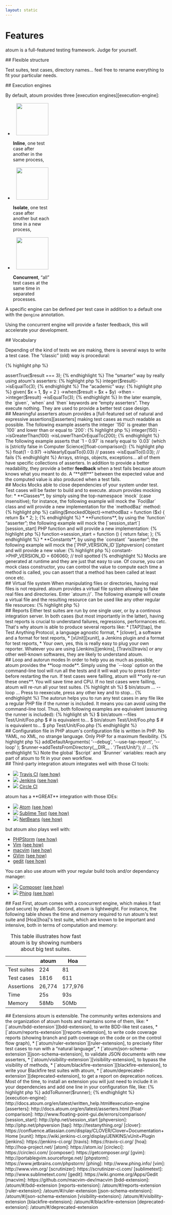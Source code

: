 ```yaml
---
layout: static
---
```


# Features

<p class="header__paragraph">
    atoum is a full-featured testing framework. Judge for yourself.
</p>

<section class="visual-section">
## Flexible structure

Test suites, test cases, directory names… feel free to rename everything to fit your particular needs.
</section>

<section class="visual-section">
## Execution engines

By default, atoum provides three [execution engines][execution-engine]:

<ul class="bare block-list">
    <li style="max-width: 25%">
        <img src="/images/icon/inline.svg" style="width: 100px; height: 100px; display: block; margin: 1rem auto"/>
        <strong>Inline</strong>, one test case after another in the same
        process,
    </li>
    <li style="max-width: 25%">
        <img src="/images/icon/isolate.svg" style="width: 100px; height: 100px; display: block; margin: 1rem auto"/>
        <strong>Isolate</strong>, one test case after another but each time in a
        new process,
    </li>
    <li style="max-width: 25%">
        <img src="/images/icon/concurrent.svg" style="width: 100px; height: 100px; display: block; margin: 1rem auto"/>
        <strong>Concurrent</strong>, “all” test cases at the same time in
        separated processes.
    </li>
</ul>

A specific engine can be defined per test case in addition to a default one with the <code>@engine</code> annotation.

Using the concurrent engine will provide a faster feedback, this will accelerate your development.
</section>

<section class="visual-section">
## Vocabulary

Depending of the kind of tests we are making, there is several ways to write a test case. The “classic” (old) way is 
procedural:

{% highlight php %}
<?php

$x      = 1;
$y      = 2;
$result = $x + $y;

$this->assertTrue($result === 3);
{% endhighlight %}

The “smarter” way by really using atoum's asserters:

{% highlight php %}
<?php

$x      = 1;
$y      = 2;
$result = $x + $y;

$this->integer($result)->isEqualTo(3);
{% endhighlight %}

The “academic” way:

{% highlight php %}
<?php

$this
    ->given(
        $x = 1,
        $y = 2
    )
    ->when($result = $x + $y)
    ->then
        ->integer($result)
            ->isEqualTo(3);
{% endhighlight %}

In the later example, the `given`, `when` and `then` keywords are “empty asserters”. They execute nothing. They are used 
to provide a better test case design.
</section>

<section class="visual-section">
## Meaningful asserters

atoum provides a [full-featured set of natural and expressive assertions][asserters] making test cases as much readable 
as possible. The following example asserts the integer `150` is greater than `100` and lower than or equal to `200`:

{% highlight php %}
<?php

$this
    ->integer(150)
        ->isGreaterThan(100)
        ->isLowerThanOrEqualTo(200);
{% endhighlight %}

The following example asserts that `1 - 0.97` is nearly equal to `0.03` (which is
[strictly false in Computer Science][float-comparison]):

{% highlight php %}
<?php

$this
    ->float(1 - 0.97)
        ->isNearlyEqualTo(0.03) // passes
        ->isEqualTo(0.03);      // fails
{% endhighlight %}

Arrays, strings, objects, exceptions… all of them have specific collections of asserters. In addition to provide a
better readability, they provide a better <strong>feedback</strong> when a test fails because atoum knows what you meant
to do.

A “**diff**” between the expected value and the computed value is also produced when a test fails.
</section>

<section class="visual-section">
## Mocks

Mocks able to close dependencies of your system under test. Test cases will be faster to build and to execute. atoum
provides mocking for:

* **Classes**, by simply using the top-namespace `mock` (case insensitive); for instance, the following example will
  mock the `Foo\Bar` class and will provide a new implementation for the `methodBaz` method:

{% highlight php %}
<?php

$mockedObject = new \Mock\Foo\Bar();

$this->calling($mockedObject)->methodBaz = function ($x) {
    return $x * 2;
};
{% endhighlight %}

* **Functions**, by using the `function` “asserter”; the following example will mock the
  [`session_start`][session_start] PHP function and will provide a new implementation:

{% highlight php %}
<?php

$this->function->session_start = function () {
    return false;
};
{% endhighlight %}

* **Constants**, by using the `constant` “asserter”; the following example will mock the
  [`PHP_VERSION_ID`][phpversion] constant and will provide a new value:

{% highlight php %}
<?php

$this->constant->PHP_VERSION_ID = 606060; // troll spotted
{% endhighlight %}

Mocks are generated at runtime and they are just that easy to use.

Of course, you can mock class constructor, you can control the value to compute each time a method is called, you can 
assert that a method has been called at least once etc.
</section>

<section class="visual-section">
## Virtual file system

When manipulating files or directories, having real files is not required. atoum provides a virtual file system allowing
to fake real files and directories. Enter `atoum://`. The following example will create a virtual file and the resulting
resource can be used like any other regular file resources:

{% highlight php %}
<?php

$file = atoum\mock\streams\fs\file::get('fakeFile');
fwrite($file, 'foobar');
rewind($file);
// …
stream_get_contents($file); // string(6) "foobar"
{% endhighlight %}

As expected, you can control the permissions, the ownership, different times, content, parents etc.
</section>

<section class="visual-section">
## Reports

Either test suites are run by one single user, or by a continous integration server. In both cases (but most importantly
in the latter), having test reports is crucial to understand failures, regressions, performances etc. That's why atoum
is able to produce several reports like:

* [TAP][tap], the Test Anything Protocol, a language agnostic format,
* [clover], a software and a
  format for test reports,
* [xUnit][xunit], a Jenkins plugin and a format for test
  reports,
* Your own, yes, this is really easy to plug your own reporter.

Whatever you are using [Jenkins][jenkins], [Travis][travis] or any
other well-known softwares, they are likely to understand atoum.
</section>

<section class="visual-section">
## Loop and autorun modes

In order to help you as much as possible, atoum provides the **loop mode**. Simply using the `--loop` option on the
command-line tool will run all the tests and it will wait you to press <kbd>Enter</kbd> before restarting the run. If
test cases were failling, atoum will **only re-run these ones**. You will save time and CPU. If no test cases were
failling, atoum will re-run all your test suites.

{% highlight sh %}
$ bin/atoum … --loop
…
Press <Enter> to reexecute, press any other key and <Enter> to stop...
{% endhighlight %}

The autorun helps you to run any test cases in any file like a regular PHP file if the runner is included. It means you
can avoid using the command-line tool. Thus, both following examples are equivalent (assuming the runner is included):

{% highlight sh %}
$ bin/atoum --files Test/Unit/Foo.php
$ # is equivalent to…
$ bin/atoum Test/Unit/Foo.php
$ # is equivalent to…
$ php Test/Unit/Foo.php
{% endhighlight %}
</section>

<section class="visual-section">
## Configuration file in PHP

atoum's configuration file is written in PHP. No YAML, no XML, no strange language. Only PHP for a maximum flexibility.

{% highlight php %}
<?php

$script->addDefaultArguments(
    '--debug',
    '--use-tap-report',
    '--loop'
);
$runner->addTestsFromDirectory(__DIR__ . '/Test/Unit/');
// …
{% endhighlight %}

Note the global `$script` and `$runner` variables: reach any part of atoum to fit in your own workflow.
</section>

<section class="visual-section">
## Third-party integration

atoum integrates well with those CI tools:
<ul class="columns integrations" data-columns="3">
    <li>
       <img src="images/integrations_logos/travis-ci.svg" />
       <a href="https://travis-ci.org/">Travis CI</a>
       <a href="http://docs.atoum.org/en/latest/cookbook.html#use-with-travis-ci" class="integration__doc-link">(see how)</a>
    </li>
    <li>
       <img src="images/integrations_logos/jenkins.svg" />
       <a href="https://jenkins-ci.org/">Jenkins</a>
       <a href="http://docs.atoum.org/en/latest/cookbook.html#use-inside-jenkins-or-hudson" class="integration__doc-link">(see how)</a>
    </li>
    <li>
       <img src="images/integrations_logos/circleci.svg" />
       <a href="https://circleci.com/">Circle CI</a>
    </li>
</ul>

atoum has a **GREAT** integration with those IDEs:
<ul class="columns integrations" data-columns="3">
    <li>
      <img src="images/integrations_logos/atom.svg" />
      <a href="https://atom.io/">Atom</a>
      <a href="https://github.com/atoum/atom-plugin" class="integration__doc-link">(see how)</a>
    </li>
    <li>
       <img src="images/integrations_logos/sublime-text.svg" />
       <a href="http://www.sublimetext.com/">Sublime Text</a>
       <a href="http://docs.atoum.org/en/latest/ide.html#sublime-text-2" class="integration__doc-link">(see how)</a>
    </li>
    <li>
       <img src="images/integrations_logos/netbeans.svg" />
       <a href="http://www.sublimetext.com/">NetBeans</a>
       <a href="http://docs.atoum.org/en/latest/ide.html#sublime-text-2" class="integration__doc-link">(see how)</a>
    </li>
</ul>

but atoum also plays well with:
<ul>
    <li><a href="https://www.jetbrains.com/phpstorm/">PHPStorm</a> <a href="http://docs.atoum.org/en/latest/ide._2html#phpstorm" class="integration__doc-link">(see how)</a></li>
    <li><a href="http://www.vim.org/">Vim</a> <a href="http://docs.atoum.org/en/latest/ide.html#vim" class="integration__doc-link">(see how)</a></li>
    <li><a href="https://github.com/macvim-dev/macvim">macvim</a> <a href="http://docs.atoum.org/en/latest/ide.html#macvim" class="integration__doc-link">(see how)</a></li>
    <li><a href="http://portablegvim.sourceforge.net/">GVim</a> <a href="http://docs.atoum.org/en/latest/ide.html#gvim" class="integration__doc-link">(see how)</a></li>
    <li><a href="https://wiki.gnome.org/Apps/Gedit">gedit</a> <a href="http://docs.atoum.org/en/latest/ide.html#gedit" class="integration__doc-link">(see how)</a></li>
</ul>

You can also use atoum with your regular build tools and/or dependancy manager:

<ul class="columns integrations" data-columns="3">
    <li>
       <img src="images/integrations_logos/composer.svg" />
       <a href="https://getcomposer.org/">Composer</a>
       <a href="http://docs.atoum.org/en/latest/getting_started.html#composer" class="integration__doc-link">(see how)</a>
    </li>
    <li>
       <img src="images/integrations_logos/phing.svg" />
       <a href="http://www.phing.info/">Phing</a>
       <a href="http://docs.atoum.org/en/latest/cookbook.html#step-3-launching-tests-via-jenkins-or-hudson" class="integration__doc-link">(see how)</a>
    </li>

</ul>

</section>

<section class="visual-section">
## Fast

First, atoum comes with a concurrent engine, which makes it fast (and secure) by default. Second, atoum is lightweight.
For instance, the following table shows the time and memory required to run atoum's test suite and [Hoa][hoa]'s test 
suite, which are known to be important and intensive, both in terms of computation and memory:

<table style="max-width: 500px">
    <caption>This table illustrates how fast atoum is by showing numbers about
        big test suites.</caption>
    <thead>
    <tr>
        <th></th>
        <th>atoum</th>
        <th>Hoa</th>
    </tr>
    </thead>
    <tbody>
    <tr>
        <td>Test suites</td>
        <td>224</td>
        <td>81</td>
    </tr>
    <tr>
        <td>Test cases</td>
        <td>1816</td>
        <td>611</td>
    </tr>
    <tr>
        <td>Assertions</td>
        <td>26,774</td>
        <td>177,976</td>
    </tr>
    <tr class="table--double-separator">
        <td>Time</td>
        <td>25s</td>
        <td>93s</td>
    </tr>
    <tr>
        <td>Memory</td>
        <td>58Mb</td>
        <td>50Mb</td>
    </tr>
    </tbody>
</table>
</section>

<section class="visual-section">
## Extensions

atoum is extensible. The community writes extensions and the organization of atoum hosts and maintains some of them,
like:

* [`atoum/bdd-extension`][bdd-extension], to write BDD-like test cases,
* [`atoum/reports-extension`][reports-extension], to write code coverage reports (showing branch and path coverage on 
  the code or on the control flow graph),
* [`atoum/ruler-extension`][ruler-extension], to precisely filter test cases to run with a “natural language”,
* [`atoum/json-schema-extension`][json-schema-extension], to validate JSON documents with new asserters,
* [`atoum/visibility-extension`][visibility-extension], to bypass the visibility of methods,
* [`atoum/blackfire-extension`][blackfire-extension], to write your Blackfire test suites with atoum,
* [`atoum/deprecated-extension`][deprecated-extension], to get a report on deprecation notices.

Most of the time, to install an extension you will just need to include it in your dependencies and add one line in your
configuration file, like:

{% highlight php %}
<?php

$extension = new mageekguy\atoum\ruler\extension()
$extension->addToRunner($runner);
{% endhighlight %}
</section>

[execution-engine]: http://docs.atoum.org/en/latest/written_help.html#execution-engine
[asserters]: http://docs.atoum.org/en/latest/asserters.html
[float-comparison]: http://www.floating-point-gui.de/errors/comparison/
[session_start]: http://php.net/session_start
[phpversion]: http://php.net/phpversion
[tap]: http://testanything.org/
[clover]: https://confluence.atlassian.com/display/CLOVER/Clover+Documentation+Home
[xunit]: https://wiki.jenkins-ci.org/display/JENKINS/xUnit+Plugin
[jenkins]: https://jenkins-ci.org/
[travis]: https://travis-ci.org/
[hoa]: http://hoa-project.net/
[atom]: https://atom.io/
[circleci]: https://circleci.com/
[composer]: https://getcomposer.org/
[gvim]: http://portablegvim.sourceforge.net/
[phpstorm]: https://www.jetbrains.com/phpstorm/
[phing]: http://www.phing.info/
[vim]: http://www.vim.org/
[scrutinizer]: https://scrutinizer-ci.com/
[sublimetext]: http://www.sublimetext.com/
[gedit]: https://wiki.gnome.org/Apps/Gedit
[macvim]: https://github.com/macvim-dev/macvim
[bdd-extension]: /atoum/#/bdd-extension
[reports-extension]: /atoum/#/reports-extension
[ruler-extension]: /atoum/#/ruler-extension
[json-schema-extension]: /atoum/#/json-schema-extension
[visibility-extension]: /atoum/#/visibility-extension
[blackfire-extension]: /atoum/#/blackfire-extension
[deprecated-extension]: /atoum/#/deprecated-extension
